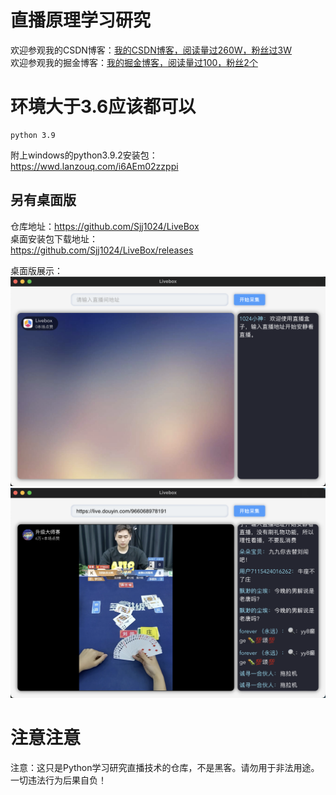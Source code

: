 # 直播原理学习研究

欢迎参观我的CSDN博客：[我的CSDN博客，阅读量过260W，粉丝过3W](https://blog.csdn.net/weixin_44786530?spm=1000.2115.3001.5343)  
欢迎参观我的掘金博客：[我的掘金博客，阅读量过100，粉丝2个](https://juejin.cn/user/70007368988926)

# 环境大于3.6应该都可以

```
python 3.9 
```
附上windows的python3.9.2安装包：https://wwd.lanzouq.com/i6AEm02zzppi

## 另有桌面版  
仓库地址：https://github.com/Sjj1024/LiveBox  
桌面安装包下载地址：  
https://github.com/Sjj1024/LiveBox/releases

桌面版展示：
![img.png](assets/img.png)
![img.png](assets/img2.png)

# 注意注意
注意：这只是Python学习研究直播技术的仓库，不是黑客。请勿用于非法用途。一切违法行为后果自负！